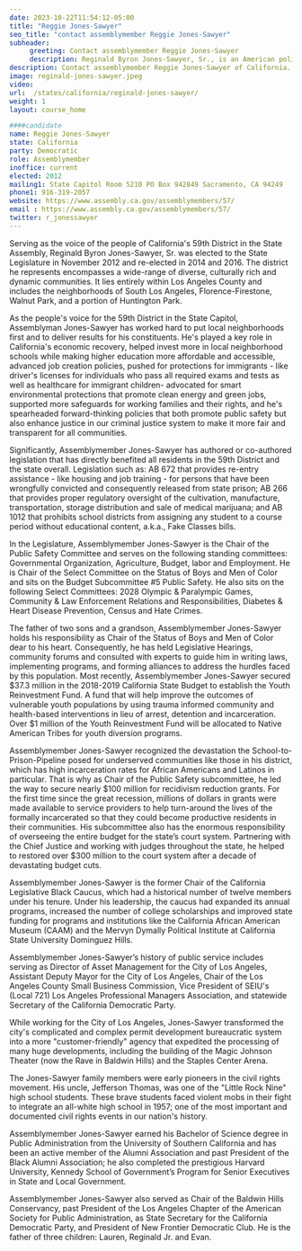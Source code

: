 ```yaml
---
date: 2023-10-22T11:54:12-05:00
title: "Reggie Jones-Sawyer"
seo_title: "contact assemblymember Reggie Jones-Sawyer"
subheader:
     greeting: Contact assemblymember Reggie Jones-Sawyer
     description: Reginald Byron Jones-Sawyer, Sr., is an American politician presently holding office in the California State Assembly. As a Democrat, he represents the 59th Assembly District in the California State Assembly.
description: Contact assemblymember Reggie Jones-Sawyer of California. Contact information for Reggie Jones-Sawyer includes email address, phone number, and mailing address.
image: reginald-jones-sawyer.jpeg
video:
url:  /states/california/reginald-jones-sawyer/
weight: 1
layout: course_home

####candidate
name: Reggie Jones-Sawyer
state: California
party: Democratic
role: Assemblymember
inoffice: current
elected: 2012
mailing1: State Capitol Room 5210 PO Box 942849 Sacramento, CA 94249
phone1: 916-319-2057
website: https://www.assembly.ca.gov/assemblymembers/57/
email : https://www.assembly.ca.gov/assemblymembers/57/
twitter: r_jonessawyer
---
```


Serving as the voice of the people of California's 59th District in the State Assembly, Reginald Byron Jones-Sawyer, Sr. was elected to the State Legislature in November 2012 and re-elected in 2014 and 2016. The district he represents encompasses a wide-range of diverse, culturally rich and dynamic communities. It lies entirely within Los Angeles County and includes the neighborhoods of South Los Angeles, Florence-Firestone, Walnut Park, and a portion of Huntington Park.

As the people's voice for the 59th District in the State Capitol, Assemblyman Jones-Sawyer has worked hard to put local neighborhoods first and to deliver results for his constituents. He's played a key role in California's economic recovery, helped invest more in local neighborhood schools while making higher education more affordable and accessible, advanced job creation policies, pushed for protections for immigrants -  like driver's licenses for individuals who pass all required exams and tests as well as healthcare for immigrant children- advocated for smart environmental protections that promote clean energy and green jobs, supported more safeguards for working families and their rights, and he's spearheaded forward-thinking policies that both promote public safety but also enhance justice in our criminal justice system to make it more fair and transparent for all communities.

Significantly, Assemblymember Jones-Sawyer has authored or co-authored legislation that has directly benefited all residents in the 59th District and the state overall.  Legislation such as: AB 672 that provides re-entry assistance - like housing and job training - for persons that have been wrongfully convicted and consequently released from state prison; AB 266 that provides proper regulatory oversight of the cultivation, manufacture, transportation, storage distribution and sale of medical marijuana; and AB 1012 that prohibits school districts from assigning any student to a course period without educational content, a.k.a., Fake Classes bills.

In the Legislature, Assemblymember Jones-Sawyer is the Chair of the Public Safety Committee and serves on the following standing committees: Governmental Organization, Agriculture, Budget, labor and Employment. He is Chair of the Select Committee on the Status of Boys and Men of Color and sits on the Budget Subcommittee #5 Public Safety. He also sits on the following Select Committees: 2028 Olympic & Paralympic Games, Community & Law Enforcement Relations and Responsibilities, Diabetes & Heart Disease Prevention, Census and Hate Crimes.

The father of two sons and a grandson, Assemblymember Jones-Sawyer holds his responsibility as Chair of the Status of Boys and Men of Color dear to his heart.  Consequently, he has held Legislative Hearings, community forums and consulted with experts to guide him in writing laws, implementing programs, and forming alliances to address the hurdles faced by this population. Most recently, Assemblymember Jones-Sawyer secured $37.3 million in the 2018-2019 California State Budget to establish the Youth Reinvestment Fund. A fund that will help improve the outcomes of vulnerable youth populations by using trauma informed community and health-based interventions in lieu of arrest, detention and incarceration. Over $1 million of the Youth Reinvestment Fund will be allocated to Native American Tribes for youth diversion programs.

Assemblymember Jones-Sawyer recognized the devastation the School-to-Prison-Pipeline posed for underserved communities like those in his district, which has high incarceration rates for African Americans and Latinos in particular.  That is why as Chair of the Public Safety subcommittee, he led the way to secure nearly $100 million for recidivism reduction grants.  For the first time since the great recession, millions of dollars in grants were made available to service providers to help turn-around the lives of the formally incarcerated so that they could become productive residents in their communities.  His subcommittee also has the enormous responsibility of overseeing the entire budget for the state’s court system.  Partnering with the Chief Justice and working with judges throughout the state, he helped to restored over $300 million to the court system after a decade of devastating budget cuts.     

Assemblymember Jones-Sawyer is the former Chair of the California Legislative Black Caucus, which had a historical number of twelve members under his tenure.  Under his leadership, the caucus had expanded its annual programs, increased the number of college scholarships and improved state funding for programs and institutions like the California African American Museum (CAAM) and the Mervyn Dymally Political Institute at California State University Dominguez Hills.

Assemblymember Jones-Sawyer’s history of public service includes serving as Director of Asset Management for the City of Los Angeles, Assistant Deputy Mayor for the City of Los Angeles, Chair of the Los Angeles County Small Business Commission, Vice President of SEIU's (Local 721) Los Angeles Professional Managers Association, and statewide Secretary of the California Democratic Party.

While working for the City of Los Angeles, Jones-Sawyer transformed the city's complicated and complex permit development bureaucratic system into a more "customer-friendly" agency that expedited the processing of many huge developments, including the building of the Magic Johnson Theater (now the Rave in Baldwin Hills) and the Staples Center Arena.

The Jones-Sawyer family members were early pioneers in the civil rights movement. His uncle, Jefferson Thomas, was one of the "Little Rock Nine" high school students.  These brave students faced violent mobs in their fight to integrate an all-white high school in 1957; one of the most important and documented civil rights events in our nation's history.

Assemblymember Jones-Sawyer earned his Bachelor of Science degree in Public Administration from the University of Southern California and has been an active member of the Alumni Association and past President of the Black Alumni Association; he also completed the prestigious Harvard University, Kennedy School of Government’s Program for Senior Executives in State and Local Government.

Assemblymember Jones-Sawyer also served as Chair of the Baldwin Hills Conservancy, past President of the Los Angeles Chapter of the American Society for Public Administration, as State Secretary for the California Democratic Party, and President of New Frontier Democratic Club.  He is the father of three children: Lauren, Reginald Jr. and Evan.
